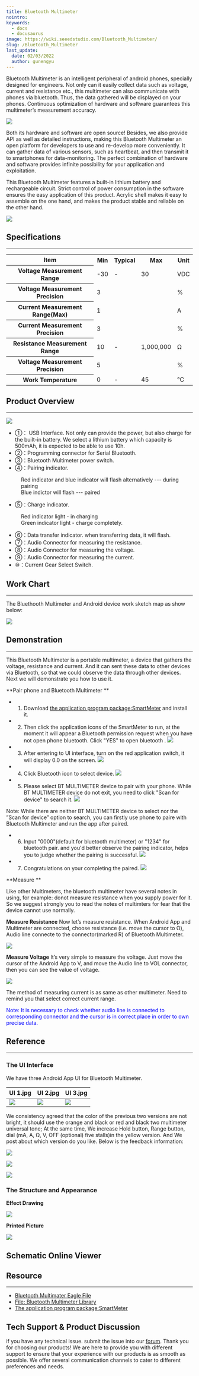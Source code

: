 ```yaml
---
title: Bluetooth Multimeter
nointro:
keywords:
  - docs
  - docusaurus
image: https://wiki.seeedstudio.com/Bluetooth_Multimeter/
slug: /Bluetooth_Multimeter
last_update:
  date: 02/03/2022
  author: gunengyu
---
```



Bluetooth Multimeter is an intelligent peripheral of android phones, specially designed for engineers. Not only can it easily collect data such as voltage, current and resistance etc., this multimeter can also communicate with phones via bluetooth. Thus, the data gathered will be displayed on your phones. Continuous optimization of hardware and software guarantees this multimeter’s measurement accuracy.

![](https://files.seeedstudio.com/wiki/Bluetooth_Multimeter/img/Bluetooth_Multimeter.jpg)

Both its hardware and software are open source! Besides, we also provide API as well as detailed instructions, making this Bluetooth Multimeter an open platform for developers to use and re-develop more conveniently. It can gather data of various sensors, such as heartbeat, and then transmit it to smartphones for data-monitoring. The perfect combination of hardware and software provides infinite possibility for your application and exploitation.

This Bluetooth Multimeter features a built-in lithium battery and rechargeable circuit. Strict control of power consumption in the software ensures the easy application of this product. Acrylic shell makes it easy to assemble on the one hand, and makes the product stable and reliable on the other hand.

[![](https://files.seeedstudio.com/wiki/Seeed-WiKi/docs/images/300px-Get_One_Now_Banner-ragular.png)](https://www.seeedstudio.com/Bluetooth-Multimeter-p-1535.html)

##   Specifications
---
<table  cellspacing="0" width="80%">
<tr>
<th scope="col"> Item
</th>
<th scope="col"> Min
</th>
<th scope="col"> Typical
</th>
<th scope="col"> Max
</th>
<th scope="col"> Unit
</th></tr>
<tr>
<th scope="row"> Voltage Measurement Range
</th>
<td> -30
</td>
<td> -
</td>
<td> 30
</td>
<td> VDC
</td></tr>
<tr>
<th scope="row"> Voltage Measurement Precision
</th>
<td colspan="3"> 3
</td>
<td>  %
</td></tr>
<tr>
<th scope="row"> Current Measurement Range(Max)
</th>
<td colspan="3"> 1
</td>
<td> A
</td></tr>
<tr>
<th scope="row"> Current Measurement Precision
</th>
<td colspan="3"> 3
</td>
<td>  %
</td></tr>
<tr>
<th scope="row"> Resistance Measurement Range
</th>
<td> 10
</td>
<td> -
</td>
<td> 1,000,000
</td>
<td> Ω
</td></tr>
<tr>
<th scope="row"> Voltage Measurement Precision
</th>
<td colspan="3"> 5
</td>
<td>  %
</td></tr>
<tr>
<th scope="row"> Work Temperature
</th>
<td> 0
</td>
<td> -
</td>
<td> 45
</td>
<td> ℃
</td></tr></table>

##  Product Overview
---
![](https://files.seeedstudio.com/wiki/Bluetooth_Multimeter/img/产品视图.png)

*   ①： USB Interface. Not only can provide the power, but also charge for the built-in battery. We select a lithium battery which capacity is 500mAh, it is expected to be able to use 10h.
*   ②：Programming connector for Serial Bluetooth.
*   ③：Bluetooth Multimeter power switch.
*   ④：Pairing indicator.
<dl><dd>Red indicator and blue indicator will flash alternatively --- during pairing
</dd><dd>Blue indictor will flash --- paired
</dd></dl>


*   ⑤：Charge indicator.
<dl><dd>Red indicator light - in charging
</dd><dd>Green indicator light - charge completely.
</dd></dl>

*   ⑥：Data transfer indicator. when transferring data, it will flash.
*   ⑦：Audio Connector for measuring the resistance.
*   ⑧：Audio Connector for measuring the voltage.
*   ⑨：Audio Connector for measuring the current.
*   ⑩：Current Gear Select Switch.

##   Work Chart
---
The Bluethooth Multimeter and Android device work sketch map as show below:

![](https://files.seeedstudio.com/wiki/Bluetooth_Multimeter/img/BT_Multimater_Work_Principle_1.jpg)

##   Demonstration
---
This Bluetooth Multimeter is a portable multimeter, a device that gathers the voltage, resistance and current. And it can sent these data to other devices via Bluetooth, so that we could observe the data through other devices. Next we will demonstrate you how to use it.

**Pair phone and Bluetooth Multimeter  **

*   1) Download [the application program package:SmartMeter](https://files.seeedstudio.com/wiki/Bluetooth_Multimeter/res/SmartMeterWithUI_Installation_package.zip) and install it.

*   2) Then click the application icons of the SmartMeter to run, at the moment it will appear a Bluetooth permission request when you have not open phone bluetooth.  Click "YES" to open bluetooth .
![](https://files.seeedstudio.com/wiki/Bluetooth_Multimeter/img/BT_request.JPG)

*   3) After entering to UI interface, turn on the red application switch, it will display 0.0 on the screen.
![](https://files.seeedstudio.com/wiki/Bluetooth_Multimeter/img/BT_Switch.jpg)

*   4) Click Bluetooth icon to select device.
![](https://files.seeedstudio.com/wiki/Bluetooth_Multimeter/img/BT_device.jpg)

*   5) Please select BT MULTIMETER device to pair with your phone.  While BT MULTIMETER device do not exit, you need to click "Scan for device" to search it.
![](https://files.seeedstudio.com/wiki/Bluetooth_Multimeter/img/Bt_list_device.JPG)

Note: While there are neither BT MULTIMETER device to select nor the ”Scan for device” option to search, you can firstly use phone to paire with Bluetooth Multimeter and run the app after paired.

*   6) Input "0000"(default for bluetooth multimeter) or "1234" for bluetooth pair. and you'd better observe the pairing indicator, helps you to judge whether the pairing is successful.
![](https://files.seeedstudio.com/wiki/Bluetooth_Multimeter/img/Pair.JPG)

*   7) Congratulations on your completing the paired.
![](https://files.seeedstudio.com/wiki/Bluetooth_Multimeter/img/UI_Interface.jpg)

**Measure  **

Like other Multimeters, the bluetooth multimeter  have several notes in using, for example: donot measure resistance when you supply power for it. So we suggest strongly you to read the notes of multimters for fear that the device cannot use normally.

**Measure Resistance**
 Now let’s measure resistance. When Android App and Multimeter are connected, choose resistance (i.e. move the cursor to Ω), Audio line connecte to the connector(marked R) of Bluetooth Multimeter.

![](https://files.seeedstudio.com/wiki/Bluetooth_Multimeter/img/Om.JPG)

**Measure Voltage**
 It’s  very simple to measure the voltage. Just move the cursor of the Android App to V, and move the Audio line to VOL connector, then you can see the value of voltage.

![](https://files.seeedstudio.com/wiki/Bluetooth_Multimeter/img/V.JPG)

 The method of measuring current is as same as other multimeter. Need to remind you that select correct current range.

<font color="blue">Note: It is necessary to check whether audio line is connected to corresponding connector and the cursor is in correct place in order to own precise data.</font>

##   Reference
---
###   The UI Interface

We have three Android App UI for Bluetooth Multimeter.

|UI 1.jpg|UI 2.jpg|UI 3.jpg|
|---|---|---|
|![](https://files.seeedstudio.com/wiki/Bluetooth_Multimeter/img/UI_1.jpg)|![](https://files.seeedstudio.com/wiki/Bluetooth_Multimeter/img/UI_2.jpg)|![](https://files.seeedstudio.com/wiki/Bluetooth_Multimeter/img/UI_3.jpg)

We consistency agreed that the color of the previous two versions are not bright, it should use the orange and black or red and black two multimeter universal tone; At the same time, We increase Hold button, Range button, dial (mA, A, Ω, V, OFF (optional) five stalls)in the yellow version. And We post about which version do you like. Below is the feedback information:

![](https://files.seeedstudio.com/wiki/Bluetooth_Multimeter/img/Red_Version.jpg)

![](https://files.seeedstudio.com/wiki/Bluetooth_Multimeter/img/GreenSumsung.jpg)

![](https://files.seeedstudio.com/wiki/Bluetooth_Multimeter/img/Yellow.jpg)

###   The Structure and Appearance

**Effect Drawing**

![](https://files.seeedstudio.com/wiki/Bluetooth_Multimeter/img/BT_effect.jpg)

**Printed Picture**

![](https://files.seeedstudio.com/wiki/Bluetooth_Multimeter/img/Printed_Picture.jpg)


## Schematic Online Viewer

<div className="altium-ecad-viewer" data-project-src="https://files.seeedstudio.com/wiki/Bluetooth_Multimeter/res/Bluetooth_Multimater_Eagle_File.zip" style={{borderRadius: '0px 0px 4px 4px', height: 500, borderStyle: 'solid', borderWidth: 1, borderColor: 'rgb(241, 241, 241)', overflow: 'hidden', maxWidth: 1280, maxHeight: 700, boxSizing: 'border-box'}}>
</div>


##   Resource
---
- [Bluetooth Multimater Eagle File](https://files.seeedstudio.com/wiki/Bluetooth_Multimeter/res/Bluetooth_Multimater_Eagle_File.zip)
- [File: Bluetooth Multimeter Library](https://files.seeedstudio.com/wiki/Bluetooth_Multimeter/res/SmartMultimeter_Library.zip)
- [The application program package:SmartMeter](https://files.seeedstudio.com/wiki/Bluetooth_Multimeter/res/SmartMeterWithUI_Installation_package.zip)

## Tech Support & Product Discussion
 if you have any technical issue.  submit the issue into our [forum](http://forum.seeedstudio.com/). 
Thank you for choosing our products! We are here to provide you with different support to ensure that your experience with our products is as smooth as possible. We offer several communication channels to cater to different preferences and needs.

<div class="button_tech_support_container">
<a href="https://forum.seeedstudio.com/" class="button_forum"></a> 
<a href="https://www.seeedstudio.com/contacts" class="button_email"></a>
</div>

<div class="button_tech_support_container">
<a href="https://discord.gg/eWkprNDMU7" class="button_discord"></a> 
<a href="https://github.com/Seeed-Studio/wiki-documents/discussions/69" class="button_discussion"></a>
</div>
